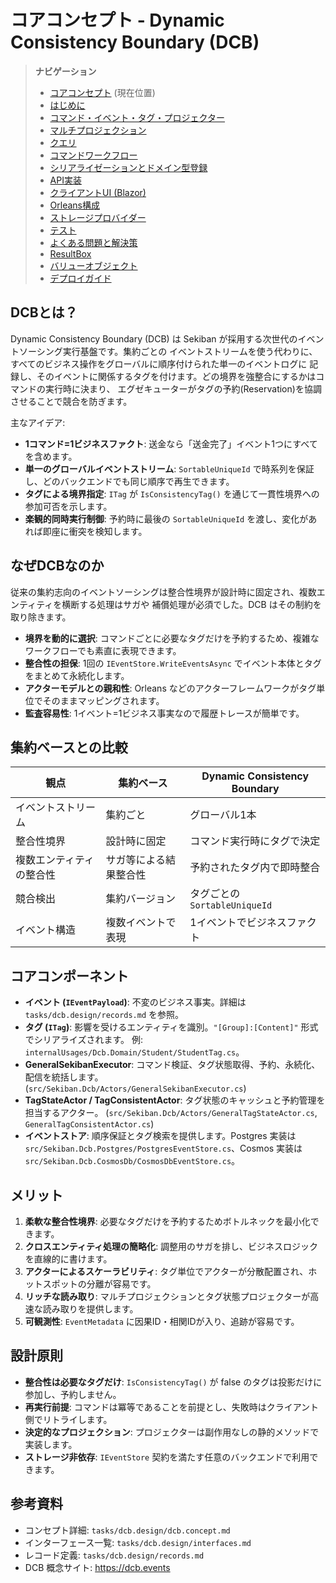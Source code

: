 # コアコンセプト - Dynamic Consistency Boundary (DCB)

> **ナビゲーション**
> - [コアコンセプト](01_core_concepts.md) (現在位置)
> - [はじめに](02_getting_started.md)
> - [コマンド・イベント・タグ・プロジェクター](03_aggregate_command_events.md)
> - [マルチプロジェクション](04_multiple_aggregate_projector.md)
> - [クエリ](05_query.md)
> - [コマンドワークフロー](06_workflow.md)
> - [シリアライゼーションとドメイン型登録](07_json_orleans_serialization.md)
> - [API実装](08_api_implementation.md)
> - [クライアントUI (Blazor)](09_client_api_blazor.md)
> - [Orleans構成](10_orleans_setup.md)
> - [ストレージプロバイダー](11_dapr_setup.md)
> - [テスト](12_unit_testing.md)
> - [よくある問題と解決策](13_common_issues.md)
> - [ResultBox](14_result_box.md)
> - [バリューオブジェクト](15_value_object.md)
> - [デプロイガイド](16_deployment.md)

## DCBとは？

Dynamic Consistency Boundary (DCB) は Sekiban が採用する次世代のイベントソーシング実行基盤です。集約ごとの
イベントストリームを使う代わりに、すべてのビジネス操作をグローバルに順序付けられた単一のイベントログに
記録し、そのイベントに関係するタグを付けます。どの境界を強整合にするかはコマンドの実行時に決まり、
エグゼキューターがタグの予約(Reservation)を協調させることで競合を防ぎます。

主なアイデア:

- **1コマンド=1ビジネスファクト**: 送金なら「送金完了」イベント1つにすべてを含めます。
- **単一のグローバルイベントストリーム**: `SortableUniqueId` で時系列を保証し、どのバックエンドでも同じ順序で再生できます。
- **タグによる境界指定**: `ITag` が `IsConsistencyTag()` を通じて一貫性境界への参加可否を示します。
- **楽観的同時実行制御**: 予約時に最後の `SortableUniqueId` を渡し、変化があれば即座に衝突を検知します。

## なぜDCBなのか

従来の集約志向のイベントソーシングは整合性境界が設計時に固定され、複数エンティティを横断する処理はサガや
補償処理が必須でした。DCB はその制約を取り除きます。

- **境界を動的に選択**: コマンドごとに必要なタグだけを予約するため、複雑なワークフローでも素直に表現できます。
- **整合性の担保**: 1回の `IEventStore.WriteEventsAsync` でイベント本体とタグをまとめて永続化します。
- **アクターモデルとの親和性**: Orleans などのアクターフレームワークがタグ単位でそのままマッピングされます。
- **監査容易性**: 1イベント=1ビジネス事実なので履歴トレースが簡単です。

## 集約ベースとの比較

| 観点 | 集約ベース | Dynamic Consistency Boundary |
| --- | --- | --- |
| イベントストリーム | 集約ごと | グローバル1本 |
| 整合性境界 | 設計時に固定 | コマンド実行時にタグで決定 |
| 複数エンティティの整合性 | サガ等による結果整合性 | 予約されたタグ内で即時整合 |
| 競合検出 | 集約バージョン | タグごとの `SortableUniqueId` |
| イベント構造 | 複数イベントで表現 | 1イベントでビジネスファクト |

## コアコンポーネント

- **イベント (`IEventPayload`)**: 不変のビジネス事実。詳細は `tasks/dcb.design/records.md` を参照。
- **タグ (`ITag`)**: 影響を受けるエンティティを識別。`"[Group]:[Content]"` 形式でシリアライズされます。
  例: `internalUsages/Dcb.Domain/Student/StudentTag.cs`。
- **GeneralSekibanExecutor**: コマンド検証、タグ状態取得、予約、永続化、配信を統括します。
  (`src/Sekiban.Dcb/Actors/GeneralSekibanExecutor.cs`)
- **TagStateActor / TagConsistentActor**: タグ状態のキャッシュと予約管理を担当するアクター。
  (`src/Sekiban.Dcb/Actors/GeneralTagStateActor.cs`, `GeneralTagConsistentActor.cs`)
- **イベントストア**: 順序保証とタグ検索を提供します。Postgres 実装は
  `src/Sekiban.Dcb.Postgres/PostgresEventStore.cs`、Cosmos 実装は
  `src/Sekiban.Dcb.CosmosDb/CosmosDbEventStore.cs`。

## メリット

1. **柔軟な整合性境界**: 必要なタグだけを予約するためボトルネックを最小化できます。
2. **クロスエンティティ処理の簡略化**: 調整用のサガを排し、ビジネスロジックを直線的に書けます。
3. **アクターによるスケーラビリティ**: タグ単位でアクターが分散配置され、ホットスポットの分離が容易です。
4. **リッチな読み取り**: マルチプロジェクションとタグ状態プロジェクターが高速な読み取りを提供します。
5. **可観測性**: `EventMetadata` に因果ID・相関IDが入り、追跡が容易です。

## 設計原則

- **整合性は必要なタグだけ**: `IsConsistencyTag()` が false のタグは投影だけに参加し、予約しません。
- **再実行前提**: コマンドは冪等であることを前提とし、失敗時はクライアント側でリトライします。
- **決定的なプロジェクション**: プロジェクターは副作用なしの静的メソッドで実装します。
- **ストレージ非依存**: `IEventStore` 契約を満たす任意のバックエンドで利用できます。

## 参考資料

- コンセプト詳細: `tasks/dcb.design/dcb.concept.md`
- インターフェース一覧: `tasks/dcb.design/interfaces.md`
- レコード定義: `tasks/dcb.design/records.md`
- DCB 概念サイト: <https://dcb.events>

